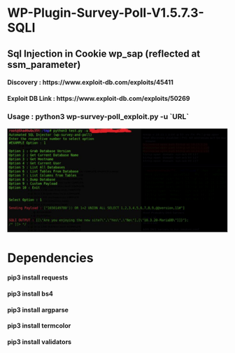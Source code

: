 # WP-Plugin-Survey-Poll-V1.5.7.3-SQLI
## Sql Injection in Cookie wp_sap (reflected at ssm_parameter)

<h4> Discovery : https://www.exploit-db.com/exploits/45411 </h4>
<h4> Exploit DB Link : https://www.exploit-db.com/exploits/50269 </h4>

<h3> Usage : python3 wp-survey-poll_exploit.py -u `URL` </h3>

![alt text](https://github.com/mohinparamasivam/WP-Plugin-Survey-Poll-V1.5.7.3-SQLI/blob/1f57aa1eea8c1e29ac1ac518fd1369877bde654b/usage.png)      
 
# Dependencies

<h4>pip3 install requests</h4>
<h4>pip3 install bs4</h4>
<h4>pip3 install argparse</h4>
<h4>pip3 install termcolor</h4>
<h4>pip3 install validators</h4>

